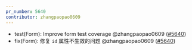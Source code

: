 ```yaml
---
pr_number: 5640
contributor: zhangpaopao0609
---
```


- test(Form): Improve form test coverage @zhangpaopao0609 ([#5640](https://github.com/Tencent/tdesign-vue-next/pull/5640))
- fix(Form): 修复 `id` 属性不生效的问题 @zhangpaopao0609 ([#5640](https://github.com/Tencent/tdesign-vue-next/pull/5640))
